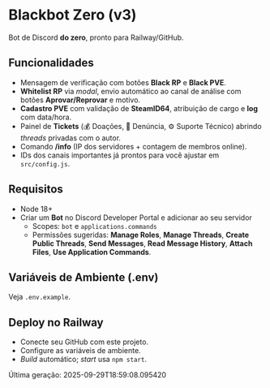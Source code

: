 # Blackbot Zero (v3)

Bot de Discord **do zero**, pronto para Railway/GitHub.

## Funcionalidades
- Mensagem de verificação com botões **Black RP** e **Black PVE**.
- **Whitelist RP** via *modal*, envio automático ao canal de análise com botões **Aprovar/Reprovar** e motivo.
- **Cadastro PVE** com validação de **SteamID64**, atribuição de cargo e **log** com data/hora.
- Painel de **Tickets** (💰 Doações, 🚨 Denúncia, ⚙️ Suporte Técnico) abrindo *threads* privadas com o autor.
- Comando **/info** (IP dos servidores + contagem de membros online).
- IDs dos canais importantes já prontos para você ajustar em `src/config.js`.

## Requisitos
- Node 18+
- Criar um **Bot** no Discord Developer Portal e adicionar ao seu servidor
  - Scopes: `bot` e `applications.commands`
  - Permissões sugeridas: **Manage Roles**, **Manage Threads**, **Create Public Threads**, **Send Messages**, **Read Message History**, **Attach Files**, **Use Application Commands**.

## Variáveis de Ambiente (.env)
Veja `.env.example`.

## Deploy no Railway
- Conecte seu GitHub com este projeto.
- Configure as variáveis de ambiente.
- *Build* automático; *start* usa `npm start`.

Última geração: 2025-09-29T18:59:08.095420
